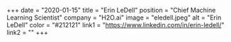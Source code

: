 +++ date = "2020-01-15" 
title = "Erin LeDell" 
position = "Chief Machine Learning Scientist" 
company = "H2O.ai" 
image = "eledell.jpeg" 
alt = "Erin LeDell" 
color = "#212121" 
link1 = "https://www.linkedin.com/in/erin-ledell/" 
link2 = ""
+++